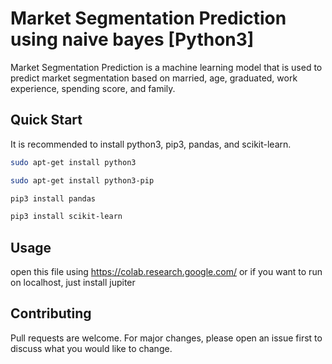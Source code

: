 # Market Segmentation Prediction using naive bayes [Python3]

Market Segmentation Prediction is a machine learning model that is used to predict market segmentation based on married, age, graduated, work experience, spending score, and family.

## Quick Start

It is recommended to install python3, pip3, pandas, and scikit-learn.

```bash
sudo apt-get install python3
```

```bash
sudo apt-get install python3-pip
```

```bash
pip3 install pandas
```

```bash
pip3 install scikit-learn
```

## Usage

open this file using https://colab.research.google.com/ or if you want to run on localhost, just install jupiter

## Contributing

Pull requests are welcome. For major changes, please open an issue first to discuss what you would like to change.
